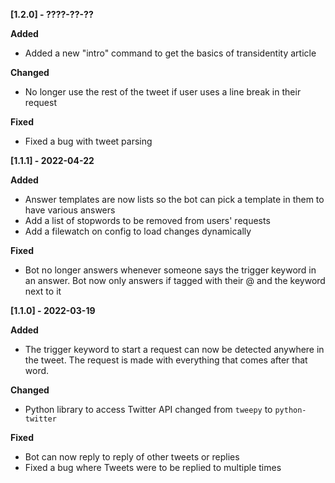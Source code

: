 **[1.2.0] - ????-??-??**

**Added**

- Added a new "intro" command to get the basics of transidentity article

**Changed**

- No longer use the rest of the tweet if user uses a line break in their request

**Fixed**

- Fixed a bug with tweet parsing

**[1.1.1] - 2022-04-22**


**Added**

- Answer templates are now lists so the bot can pick a template in them to have various answers
- Add a list of stopwords to be removed from users' requests
- Add a filewatch on config to load changes dynamically

**Fixed**

- Bot no longer answers whenever someone says the trigger keyword in an answer. Bot now only answers if tagged with their @ and the keyword next to it

**[1.1.0] - 2022-03-19**


**Added**

- The trigger keyword to start a request can now be detected anywhere in the tweet. The request is made with everything that comes after that word.

**Changed**

- Python library to access Twitter API changed from `tweepy` to `python-twitter`

**Fixed**

- Bot can now reply to reply of other tweets or replies
- Fixed a bug where Tweets were to be replied to multiple times
